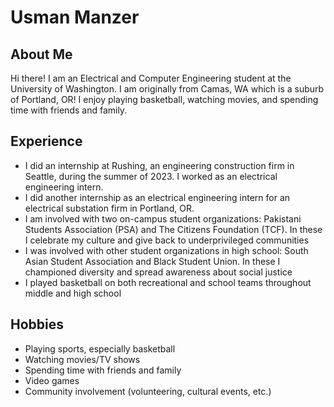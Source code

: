 # Usman Manzer
## About Me
Hi there! I am an Electrical and Computer Engineering student at the University of Washington. I am originally from Camas, WA which is a suburb of Portland, OR! I enjoy playing basketball, watching movies, and spending time with friends and family.
## Experience
- I did an internship at Rushing, an engineering construction firm in Seattle, during the summer of 2023. I worked as an electrical engineering intern.
- I did another internship as an electrical engineering intern for an electrical substation firm in Portland, OR.
- I am involved with two on-campus student organizations: Pakistani Students Association (PSA) and The Citizens Foundation (TCF). In these I celebrate my culture and give back to underprivileged communities
- I was involved with other student organizations in high school: South Asian Student Association and Black Student Union. In these I championed diversity and spread awareness about social justice
- I played basketball on both recreational and school teams throughout middle and high school
## Hobbies
- Playing sports, especially basketball
- Watching movies/TV shows
- Spending time with friends and family
- Video games
- Community involvement (volunteering, cultural events, etc.)